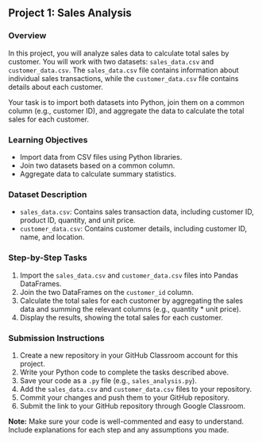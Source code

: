 ## Project 1: Sales Analysis

### Overview

In this project, you will analyze sales data to calculate total sales by customer. You will work with two datasets: `sales_data.csv` and `customer_data.csv`. The `sales_data.csv` file contains information about individual sales transactions, while the `customer_data.csv` file contains details about each customer.

Your task is to import both datasets into Python, join them on a common column (e.g., customer ID), and aggregate the data to calculate the total sales for each customer.

### Learning Objectives

*   Import data from CSV files using Python libraries.
*   Join two datasets based on a common column.
*   Aggregate data to calculate summary statistics.

### Dataset Description

*   `sales_data.csv`: Contains sales transaction data, including customer ID, product ID, quantity, and unit price.
*   `customer_data.csv`: Contains customer details, including customer ID, name, and location.

### Step-by-Step Tasks

1.  Import the `sales_data.csv` and `customer_data.csv` files into Pandas DataFrames.
2.  Join the two DataFrames on the `customer_id` column.
3.  Calculate the total sales for each customer by aggregating the sales data and summing the relevant columns (e.g., quantity * unit price).
4.  Display the results, showing the total sales for each customer.

### Submission Instructions

1.  Create a new repository in your GitHub Classroom account for this project.
2.  Write your Python code to complete the tasks described above.
3.  Save your code as a `.py` file (e.g., `sales_analysis.py`).
4.  Add the `sales_data.csv` and `customer_data.csv` files to your repository.
5.  Commit your changes and push them to your GitHub repository.
6.  Submit the link to your GitHub repository through Google Classroom.

**Note:** Make sure your code is well-commented and easy to understand. Include explanations for each step and any assumptions you made.

